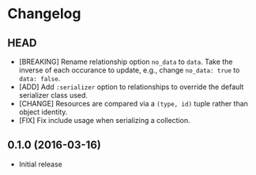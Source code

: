 # Changelog

## HEAD

* [BREAKING] Rename relationship option `no_data` to `data`. Take the
  inverse of each occurance to update, e.g., change `no_data: true` to
  `data: false`.
* [ADD] Add `:serializer` option to relationships to override the default
  serializer class used.
* [CHANGE] Resources are compared via a `(type, id)` tuple rather than
  object identity.
* [FIX] Fix include usage when serializing a collection.

## 0.1.0 (2016-03-16)

* Initial release
